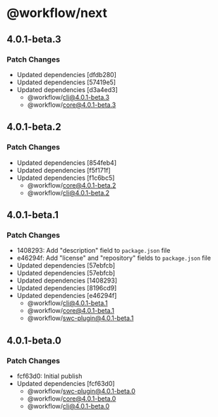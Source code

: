 # @workflow/next

## 4.0.1-beta.3

### Patch Changes

- Updated dependencies [dfdb280]
- Updated dependencies [57419e5]
- Updated dependencies [d3a4ed3]
  - @workflow/cli@4.0.1-beta.3
  - @workflow/core@4.0.1-beta.3

## 4.0.1-beta.2

### Patch Changes

- Updated dependencies [854feb4]
- Updated dependencies [f5f171f]
- Updated dependencies [f1c6bc5]
  - @workflow/core@4.0.1-beta.2
  - @workflow/cli@4.0.1-beta.2

## 4.0.1-beta.1

### Patch Changes

- 1408293: Add "description" field to `package.json` file
- e46294f: Add "license" and "repository" fields to `package.json` file
- Updated dependencies [57ebfcb]
- Updated dependencies [57ebfcb]
- Updated dependencies [1408293]
- Updated dependencies [8196cd9]
- Updated dependencies [e46294f]
  - @workflow/cli@4.0.1-beta.1
  - @workflow/core@4.0.1-beta.1
  - @workflow/swc-plugin@4.0.1-beta.1

## 4.0.1-beta.0

### Patch Changes

- fcf63d0: Initial publish
- Updated dependencies [fcf63d0]
  - @workflow/swc-plugin@4.0.1-beta.0
  - @workflow/core@4.0.1-beta.0
  - @workflow/cli@4.0.1-beta.0
